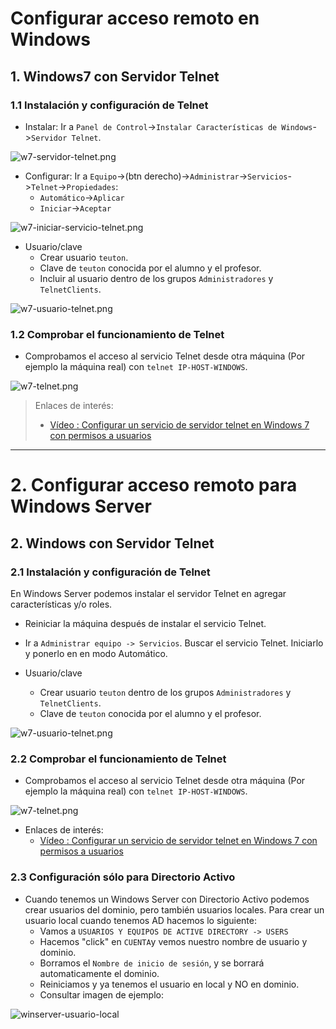 
# Configurar acceso remoto en Windows

## 1. Windows7 con Servidor Telnet

### 1.1 Instalación y configuración de Telnet
* Instalar: Ir a `Panel de Control`->`Instalar Características de Windows`->`Servidor Telnet`.

![w7-servidor-telnet.png](./images/w7-servidor-telnet.png)

* Configurar: Ir a `Equipo`->(btn derecho)->`Administrar`->`Servicios`->`Telnet`->`Propiedades`:
    * `Automático`->`Aplicar`
    * `Iniciar`->`Aceptar`

![w7-iniciar-servicio-telnet.png](./images/w7-iniciar-servicio-telnet.png)

* Usuario/clave
   * Crear usuario `teuton`.
   * Clave de `teuton` conocida por el alumno y el profesor.
   * Incluir al usuario dentro de los grupos `Administradores` y `TelnetClients`.

![w7-usuario-telnet.png](./images/w7-usuario-telnet.png)

### 1.2 Comprobar el funcionamiento de Telnet

* Comprobamos el acceso al servicio Telnet desde otra máquina
(Por ejemplo la máquina real) con `telnet IP-HOST-WINDOWS`.

![w7-telnet.png](./images/w7-telnet.png)

> Enlaces de interés:
>
> * [Vídeo : Configurar un servicio de servidor telnet en Windows 7 con permisos a usuarios](https://www.youtube.com/watch?v=oLnf8MICrL4)

---

# 2. Configurar acceso remoto para Windows Server

## 2. Windows con Servidor Telnet

### 2.1 Instalación y configuración de Telnet

En Windows Server podemos instalar el servidor Telnet en agregar características y/o roles.
* Reiniciar la máquina después de instalar el servicio Telnet.
* Ir a `Administrar equipo -> Servicios`. Buscar el servicio Telnet. Iniciarlo y ponerlo en en modo Automático.

* Usuario/clave
   * Crear usuario `teuton` dentro de los grupos `Administradores` y `TelnetClients`.
   * Clave de `teuton` conocida por el alumno y el profesor.

![w7-usuario-telnet.png](./images/w7-usuario-telnet.png)

### 2.2 Comprobar el funcionamiento de Telnet

* Comprobamos el acceso al servicio Telnet desde otra máquina
(Por ejemplo la máquina real) con `telnet IP-HOST-WINDOWS`.

![w7-telnet.png](./images/w7-telnet.png)

* Enlaces de interés:
    * [Vídeo : Configurar un servicio de servidor telnet en Windows 7 con permisos a usuarios](https://www.youtube.com/watch?v=oLnf8MICrL4)


### 2.3 Configuración sólo para Directorio Activo

* Cuando tenemos un Windows Server con Directorio Activo podemos crear usuarios del dominio,
pero también usuarios locales. Para crear un usuario local cuando tenemos AD hacemos lo siguiente:
    * Vamos a `USUARIOS Y EQUIPOS DE ACTIVE DIRECTORY -> USERS`
    * Hacemos "click" en `CUENTA`y vemos nuestro nombre de usuario y dominio.
    * Borramos el `Nombre de inicio de sesión`, y se borrará automaticamente el dominio.
    * Reiniciamos y ya tenemos el usuario en local y NO en dominio.
    * Consultar imagen de ejemplo:

![winserver-usuario-local](./images/winserver-usuario-local.png)
